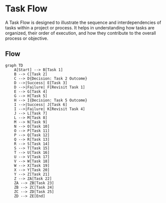 
# Task Flow

A Task Flow is designed to illustrate the sequence and interdependencies of tasks within a project or process. It helps in understanding how tasks are organized, their order of execution, and how they contribute to the overall process or objective.

## Flow

```mermaid
graph TD
    A[Start] --> B[Task 1]
    B --> C[Task 2]
    C --> D{Decision: Task 2 Outcome}
    D -->|Success| E[Task 3]
    D -->|Failure| F[Revisit Task 1]
    E --> G[Task 4]
    G --> H[Task 5]
    H --> I{Decision: Task 5 Outcome}
    I -->|Success| J[Task 6]
    I -->|Failure| K[Revisit Task 4]
    J --> L[Task 7]
    L --> M[Task 8]
    M --> N[Task 9]
    N --> O[Task 10]
    O --> P[Task 11]
    P --> Q[Task 12]
    Q --> R[Task 13]
    R --> S[Task 14]
    S --> T[Task 15]
    T --> U[Task 16]
    U --> V[Task 17]
    V --> W[Task 18]
    W --> X[Task 19]
    X --> Y[Task 20]
    Y --> Z[Task 21]
    Z --> ZA[Task 22]
    ZA --> ZB[Task 23]
    ZB --> ZC[Task 24]
    ZC --> ZD[Task 25]
    ZD --> ZE[End]
```
